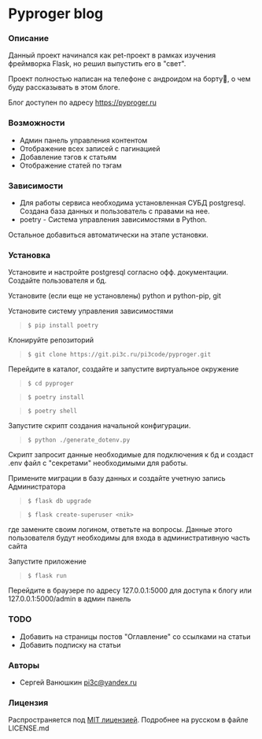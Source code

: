 #                 Pyproger blog

### Описание
Данный проект начинался как pet-проект в рамках изучения фреймворка Flask, но решил выпустить его в "свет".

Проект полностью написан на телефоне с андроидом на борту🙂, о чем буду рассказывать в этом блоге.

Блог доступен по адресу https://pyproger.ru

### Возможности
- Админ панель управления контентом
- Отображение всех записей с пагинацией
- Добавление тэгов к статьям
- Отображение статей по тэгам

### Зависимости
- Для работы сервиса необходима установленная СУБД postgresql. Создана база данных и пользователь с правами на нее.
- poetry - Система управления зависимостями в Python.

Остальное добавиться автоматически на этапе установки.

### Установка
Установите и настройте postgresql согласно офф. документации. Создайте пользователя и бд. 

Установите (если еще не установлены) python и python-pip, git

Установите систему управления зависимостями
> `$ pip install poetry`

Клонируйте репозиторий
> `$ git clone https://git.pi3c.ru/pi3code/pyproger.git`

Перейдите в каталог, создайте и запустите виртуальное окружение
> `$ cd pyproger`

> `$ poetry install`

> `$ poetry shell`

Запустите скрипт создания начальной конфигурации.
> `$ python ./generate_dotenv.py`

Скрипт запросит данные необходимые для подключения к бд и создаст .env файл с "секретами" необходимыми для работы.

Примените миграции в базу данных и создайте учетную запись Администратора
> `$ flask db upgrade`

> `$ flask create-superuser <nik>`

где <nik> замените своим логином, ответьте на вопросы.
Данные этого пользователя будут необходимы для входа в административную часть сайта

Запустите приложение 
> `$ flask run`

Перейдите в браузере по адресу 127.0.0.1:5000 для доступа к блогу или 127.0.0.1:5000/admin в админ панель

### TODO
-  Добавить на страницы постов "Оглавление" со ссылками на статьи
-  Добавить подписку на статьи

### Авторы
-  Сергей Ванюшкин <pi3c@yandex.ru>

### Лицензия
Распространяется под [MIT лицензией](https://www.opensource.org/licenses/mit-license.php).
Подробнее на русском в файле LICENSE.md
